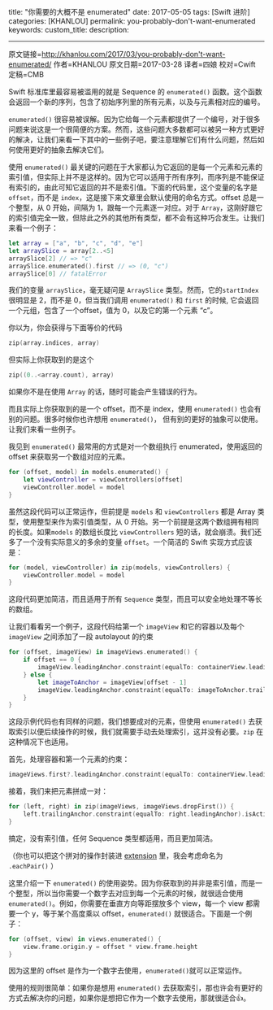 title: "你需要的大概不是 enumerated"
date: 2017-05-05
tags: [Swift 进阶]
categories: [KHANLOU]
permalink: you-probably-don't-want-enumerated
keywords:
custom_title:
description:

---
原文链接=http://khanlou.com/2017/03/you-probably-don't-want-enumerated/
作者=KHANLOU
原文日期=2017-03-28
译者=四娘
校对=Cwift
定稿=CMB

<!--此处开始正文-->
 
Swift 标准库里最容易被滥用的就是 Sequence 的 `enumerated()` 函数。这个函数会返回一个新的序列，包含了初始序列里的所有元素，以及与元素相对应的编号。

`enumerated()` 很容易被误解。因为它给每一个元素都提供了一个编号，对于很多问题来说这是一个很简便的方案。然而，这些问题大多数都可以被另一种方式更好的解决，让我们来看一下其中的一些例子吧，要注意理解它们有什么问题，然后如何使用更好的抽象去解决它们。

<!--more-->

使用 `enumerated()` 最关键的问题在于大家都认为它返回的是每一个元素和元素的索引值，但实际上并不是这样的。因为它可以适用于所有序列，而序列是不能保证有索引的，由此可知它返回的并不是索引值。下面的代码里，这个变量的名字是 `offset`，而不是 `index`，这是接下来文章里会默认使用的命名方式。offset 总是一个整型，从 0 开始，间隔为 1，跟每一个元素逐一对应。对于 `Array`，这刚好跟它的索引值完全一致，但除此之外的其他所有类型，都不会有这种巧合发生。让我们来看一个例子：

```swift
let array = ["a", "b", "c", "d", "e"]
let arraySlice = array[2..<5]
arraySlice[2] // => "c"
arraySlice.enumerated().first // => (0, "c")
arraySlice[0] // fatalError
```

我们的变量 `arraySlice`，毫无疑问是 `ArraySlice` 类型。然而，它的`startIndex` 很明显是 2，而不是 0，但当我们调用 `enumerated()` 和 `first` 的时候, 它会返回一个元组，包含了一个offset，值为 0，以及它的第一个元素 “c”。


你以为，你会获得与下面等价的代码

```swift
zip(array.indices, array)
```

但实际上你获取到的是这个

```swift
zip((0..<array.count), array)
```

如果你不是在使用 `Array` 的话，随时可能会产生错误的行为。

而且实际上你获取到的是一个 offset，而不是 index，使用 `enumerated()` 也会有别的问题。很多时候你也许想用 `enumerated()`， 但有别的更好的抽象可以使用。让我们来看一些例子。

我见到  `enumerated()` 最常用的方式是对一个数组执行 enumerated，使用返回的 offset 来获取另一个数组对应的元素。

```swift
for (offset, model) in models.enumerated() {
	let viewController = viewControllers[offset]
	viewController.model = model
}
```

虽然这段代码可以正常运作，但前提是 `models` 和 `viewControllers` 都是 Array 类型，使用整型来作为索引值类型，从 0 开始。另一个前提是这两个数组拥有相同的长度。如果`models` 的数组长度比 `viewControllers` 短的话，就会崩溃。我们还多了一个没有实际意义的多余的变量 `offset`。一个简洁的 Swift 实现方式应该是：

```swift
for (model, viewController) in zip(models, viewControllers) {
	viewController.model = model
}
```

这段代码更加简洁，而且适用于所有 `Sequence` 类型，而且可以安全地处理不等长的数组。

让我们看看另一个例子，这段代码给第一个 `imageView` 和它的容器以及每个 `imageView` 之间添加了一段 autolayout 的约束

```swift
for (offset, imageView) in imageViews.enumerated() {
	if offset == 0 {
		imageView.leadingAnchor.constraint(equalTo: containerView.leadingAnchor).isActive = true
	} else {
		let imageToAnchor = imageView[offset - 1]
		imageView.leadingAnchor.constraint(equalTo: imageToAnchor.trailingAnchor).isActive = true
	}
}
```

这段示例代码也有同样的问题，我们想要成对的元素，但使用 `enumerated()` 去获取索引以便后续操作的时候，我们就需要手动去处理索引，这并没有必要。`zip` 在这种情况下也适用。

首先，处理容器和第一个元素的约束：

```swift
imageViews.first?.leadingAnchor.constraint(equalTo: containerView.leadingAnchor).isActive = true
```

接着，我们来把元素拼成一对：

```swift
for (left, right) in zip(imageViews, imageViews.dropFirst()) {
	left.trailingAnchor.constraint(equalTo: right.leadingAnchor).isActive = true
}
```

搞定，没有索引值，任何 Sequence 类型都适用，而且更加简洁。

（你也可以把这个拼对的操作封装进 [extension](https://gist.github.com/khanlou/f27b34f28b21b4834a758913e06a5f3b) 里，我会考虑命名为 `.eachPair()` ）

这里介绍一下 `enumerated()` 的使用姿势。因为你获取到的并非是索引值，而是一个整型，所以当你需要一个数字去对应到每一个元素的时候，就很适合使用 `enumerated()`。例如，你需要在垂直方向等距摆放多个 view，每一个 view 都需要一个 y，等于某个高度乘以 offset，`enumerated()` 就很适合。下面是一个例子：

```swift
for (offset, view) in views.enumerated() {
	view.frame.origin.y = offset * view.frame.height
}
```

因为这里的 offset 是作为一个数字去使用，`enumerated()`就可以正常运作。

使用的规则很简单：如果你是想用 `enumerated()` 去获取索引，那也许会有更好的方式去解决你的问题，如果你是想把它作为一个数字去使用，那就很适合👍。